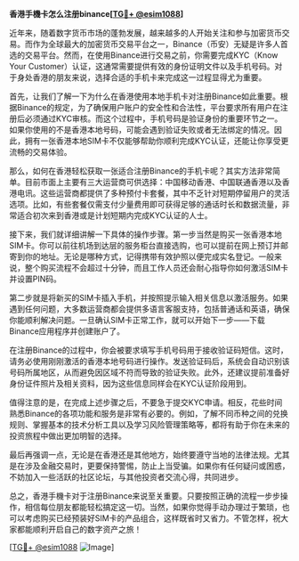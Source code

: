 **香港手機卡怎么注册binance[[TG💪+ @esim1088](https://t.me/s/esim1088)]**

近年来，随着数字货币市场的蓬勃发展，越来越多的人开始关注和参与加密货币交易。而作为全球最大的加密货币交易平台之一，Binance（币安）无疑是许多人首选的交易平台。然而，在使用Binance进行交易之前，你需要完成KYC（Know Your Customer）认证，这通常需要提供有效的身份证明文件以及手机号码。对于身处香港的朋友来说，选择合适的手机卡来完成这一过程显得尤为重要。

首先，让我们了解一下为什么在香港使用本地手机卡对注册Binance如此重要。根据Binance的规定，为了确保用户账户的安全性和合法性，平台要求所有用户在注册后必须通过KYC审核。而这个过程中，手机号码是验证身份的重要环节之一。如果你使用的不是香港本地号码，可能会遇到验证失败或者无法绑定的情况。因此，拥有一张香港本地SIM卡不仅能够帮助你顺利完成KYC认证，还能让你享受更流畅的交易体验。

那么，如何在香港轻松获取一张适合注册Binance的手机卡呢？其实方法非常简单。目前市面上主要有三大运营商可供选择：中国移动香港、中国联通香港以及香港电讯。这些运营商都提供了多种预付卡套餐，其中不乏针对短期停留用户的灵活选项。比如，有些套餐仅需支付少量费用即可获得足够的通话时长和数据流量，非常适合初次来到香港或是计划短期内完成KYC认证的人士。

接下来，我们就详细讲解一下具体的操作步骤。第一步当然是购买一张香港本地SIM卡。你可以前往机场到达层的服务柜台直接选购，也可以提前在网上预订并邮寄到你的地址。无论是哪种方式，记得携带有效护照以便完成实名登记。一般来说，整个购买流程不会超过十分钟，而且工作人员还会耐心指导你如何激活SIM卡并设置PIN码。

第二步就是将新买的SIM卡插入手机，并按照提示输入相关信息以激活服务。如果遇到任何问题，大多数运营商都会提供多语言客服支持，包括普通话和英语，确保你能顺利解决问题。一旦确认SIM卡正常工作，就可以开始下一步——下载Binance应用程序并创建账户了。

在注册Binance的过程中，你会被要求填写手机号码用于接收验证码短信。这时，请务必使用刚刚激活的香港本地号码进行操作。发送验证码后，系统会自动识别该号码所属地区，从而避免因区域不符而导致的验证失败。此外，还建议提前准备好身份证件照片及相关资料，因为这些信息同样会在KYC认证阶段用到。

值得注意的是，在完成上述步骤之后，不要急于提交KYC申请。相反，花些时间熟悉Binance的各项功能和服务是非常有必要的。例如，了解不同币种之间的兑换规则、掌握基本的技术分析工具以及学习风险管理策略等，都将有助于你在未来的投资旅程中做出更加明智的选择。

最后再强调一点，无论是在香港还是其他地方，始终要遵守当地的法律法规。尤其是在涉及金融交易时，更要保持警惕，防止上当受骗。如果你有任何疑问或困惑，不妨加入一些活跃的社区论坛，与其他投资者交流心得，共同进步。

总之，香港手機卡对于注册Binance来说至关重要。只要按照正确的流程一步步操作，相信每位朋友都能轻松搞定这一切。当然，如果你觉得手动办理过于繁琐，也可以考虑购买已经预装好SIM卡的产品组合，这样既省时又省力。不管怎样，祝大家都能顺利开启自己的数字资产之旅！

[[TG💪+ @esim1088](https://t.me/s/esim1088) ![Image](https://i.postimg.cc/4NQfJmqS/Snipaste-2025-05-13-00-14-12.png)]
